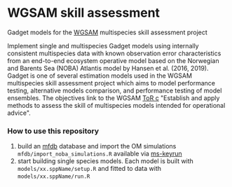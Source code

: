 # WGSAM skill assessment
Gadget models for the [WGSAM](https://www.ices.dk/community/groups/pages/wgsam.aspx) multispecies skill assessment project

Implement single and multispecies Gadget models using internally consistent multispecies data with known observation error characteristics from an end-to-end ecosystem operative model based on the Norwegian and Barents Sea (NOBA) Atlantis model by Hansen et al. (2016, 2019).
Gadget is one of several estimation models used in the WGSAM multispecies skill assessment project which aims to model performance testing, alternative models comparison, and performance testing of model ensembles. The objectives link to the WGSAM [ToR c](https://www.ices.dk/about-ICES/Documents/Resolutions/2022%20Resolutions/HAPISG%20EGs%20Resolutions%202022.pdf#page=52) "Establish and apply methods to assess the skill of multispecies models intended for operational advice".

### How to use this repository
1. build an [mfdb](https://github.com/gadget-framework/mfdb) database and import the OM simulations ```mfdb/import_noba_simulations.R``` available via [ms-keyrun](https://github.com/NOAA-EDAB/ms-keyrun/)
2. start building single species models. Each model is built with ```models/xx.sppName/setup.R``` and fitted to data with ```models/xx.sppName/run.R```
